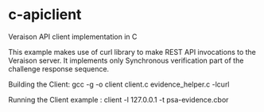 # c-apiclient
Veraison API client implementation in C

This example makes use of curl library to make REST API invocations to the Veraison server.
It implements only Synchronous verification part of the challenge response sequence.

Building the Client:  gcc -g -o client client.c  evidence_helper.c -lcurl

Running the Client example : client -l 127.0.0.1 -t psa-evidence.cbor
